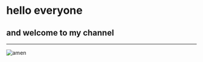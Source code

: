 # hello everyone 
## and welcome to my channel
---


![amen](https://www.dreamstime.com/cute-cartoon-girl-scientist-test-tube-science-education-concept-illustration-lab-coat-holding-great-image376269712)

